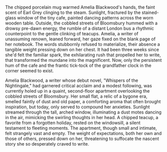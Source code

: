 The chipped porcelain mug warmed Amelia Blackwood's hands, the faint scent of Earl Grey clinging to the steam.  Sunlight, fractured by the stained-glass window of the tiny cafe, painted dancing patterns across the worn wooden table.  Outside, the cobbled streets of Bloomsbury hummed with a drowsy pre-dawn energy, the rumble of a distant London bus a rhythmic counterpoint to the gentle clinking of teacups.  Amelia, a writer of  unassuming renown, leaned forward, her gaze fixed on the blank page of her notebook.  The words stubbornly refused to materialize, their absence a tangible weight pressing down on her chest.  It had been three weeks since she'd felt the familiar spark, the exhilarating rush that propelled her to write, that transformed the mundane into the magnificent.  Now, only the persistent hum of the cafe and the frantic tick-tock of the grandfather clock in the corner seemed to exist.

Amelia Blackwood, a writer whose debut novel, "Whispers of the Nightingale," had garnered critical acclaim and a modest following, was currently holed up in a quaint, second-floor apartment overlooking the cobbled streets of Bloomsbury.  Her small flat, a relic of a bygone era, smelled faintly of dust and old paper, a comforting aroma that often brought inspiration, but today, only served to compound her anxieties.  Sunlight streamed through the tall, arched window, illuminating a dust motes dancing in the air, mimicking the swirling thoughts in her head.  A chipped teacup, a favorite from a forgotten holiday, rested on the windowsill, a silent testament to fleeting moments.  The apartment, though small and intimate, felt strangely vast and empty.  The weight of expectations, both her own and those of others, pressed down on her, threatening to suffocate the nascent story she so desperately craved to write.
